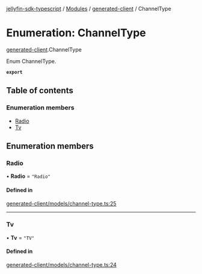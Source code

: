 [jellyfin-sdk-typescript](../README.md) / [Modules](../modules.md) / [generated-client](../modules/generated_client.md) / ChannelType

# Enumeration: ChannelType

[generated-client](../modules/generated_client.md).ChannelType

Enum ChannelType.

**`export`**

## Table of contents

### Enumeration members

- [Radio](generated_client.ChannelType.md#radio)
- [Tv](generated_client.ChannelType.md#tv)

## Enumeration members

### Radio

• **Radio** = `"Radio"`

#### Defined in

[generated-client/models/channel-type.ts:25](https://github.com/thornbill/jellyfin-sdk-typescript/blob/0f61f16/src/generated-client/models/channel-type.ts#L25)

___

### Tv

• **Tv** = `"TV"`

#### Defined in

[generated-client/models/channel-type.ts:24](https://github.com/thornbill/jellyfin-sdk-typescript/blob/0f61f16/src/generated-client/models/channel-type.ts#L24)
